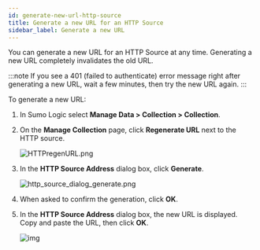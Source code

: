```yaml
---
id: generate-new-url-http-source
title: Generate a new URL for an HTTP Source
sidebar_label: Generate a new URL
---
```


You can generate a new URL for an HTTP Source at any time. Generating a new URL completely invalidates the old URL.

:::note
If you see a 401 (failed to authenticate) error message right after generating a new URL, wait a few minutes, then try the new URL again.
:::

To generate a new URL:

1. In Sumo Logic select **Manage Data \> Collection \> Collection**. 

1. On the **Manage Collection** page, click **Regenerate URL** next to the HTTP source.

    ![HTTPregenURL.png](/img/send-data/regenerate-url.png)

1. In the **HTTP Source Address** dialog box, click **Generate**.

    ![http_source_dialog_generate.png](/img/send-data/generate-new-url.png)    

1. When asked to confirm the generation, click **OK**.
1. In the **HTTP Source Address** dialog box, the new URL is displayed. Copy and paste the URL, then click **OK**.

    ![img](/img/send-data/http_source_dialog_with_button.png)

